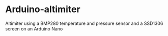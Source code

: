 # Arduino-altimiter
 Altimiter using a BMP280 temperature and pressure sensor and a SSD1306 screen on an Arduino Nano
